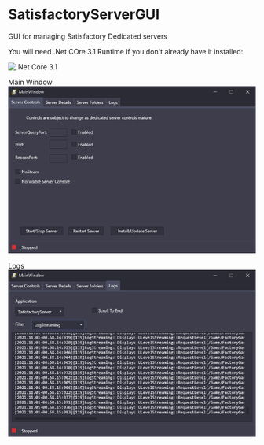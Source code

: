 # SatisfactoryServerGUI
GUI for managing Satisfactory Dedicated servers

You will need .Net COre 3.1 Runtime if you don't already have it installed:  

![.Net Core 3.1](https://dotnet.microsoft.com/download/dotnet/3.1/runtime)

Main Window  
![alt text](https://raw.githubusercontent.com/micah686/SatisfactoryServerGUI/master/images/ServerControls.PNG)

Logs  
![alt text](https://raw.githubusercontent.com/micah686/SatisfactoryServerGUI/master/images/Logs.PNG)


